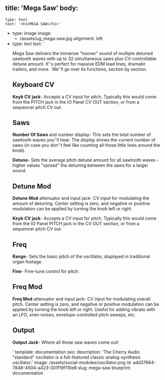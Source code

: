 title: 'Mega Saw'
body:
  -
    type: text
    text: '<h1>MEGA SAW</h1>'
  -
    type: image
    image:
      - /assets/ug_mega-saw.jpg
    alignment: left
  -
    type: text
    text: '<p>Mega Saw delivers the immense "hoover" sound of multiple detuned sawtooth waves with up to 32 simultaneous saws plus CV-controllable detune amount. It''s perfect for massive EDM lead lines, dramatic trailers, and more.&nbsp; We''ll go over its functions, section by section.<br></p><h2>Keyboard CV</h2><p><strong>Keyb CV jack</strong>- Accepts a CV input for pitch. Typically this would come from the PITCH jack in the IO Panel CV OUT section, or from a sequencer pitch CV out.</p><h2>Saws</h2><p><strong>Number Of Saws </strong>and number display- This sets the total number of sawtooth waves you''ll hear. The display shows the current number of saws (in case you don''t feel like counting all those little lines around the knob).</p><p><strong>Detune</strong>- Sets the average pitch detune amount for all sawtooth waves - higher values "spread" the detuning between the saws for a larger sound.</p><h2>Detune Mod</h2><p><strong>Detune Mod</strong>&nbsp;attenuator and input jack- CV input for modulating the amount of detuning. Center setting is zero, and negative or positive modulation can be applied by turning the knob left or right.&nbsp;</p><p><strong>Keyb CV jack</strong>- Accepts a CV input for pitch. Typically this would come from the IO Panel PITCH jack in the CV OUT section, or from a sequencer pitch CV out.</p><h2>Freq</h2><p><strong>Range</strong>- Sets the basic pitch of the oscillator, displayed in traditional organ footage.&nbsp;<br></p><p><strong>Fine</strong>- Fine-tune control for pitch.&nbsp;</p><h2>Freq Mod</h2><p><strong>Freq Mod</strong>&nbsp;attenuator and input jack- CV input for modulating overall pitch. Center setting is zero, and negative or positive modulation can be applied by turning the knob left or right. Useful for adding vibrato with an LFO, siren noises, envelope-controlled pitch sweeps, etc.</p><h2>Output</h2><p><strong>Output Jack</strong>- Where all those saw waves come out!&nbsp;</p>'
template: documentation
seo:
  description: 'The Cherry Audio "standard" oscillator is a full-featured classic analog-synthesis oscillator.'
  image: /assets/social-modules/oscillator.png
id: add37664-7848-4504-a423-301f19f110e8
slug: mega-saw
blueprint: documentation
